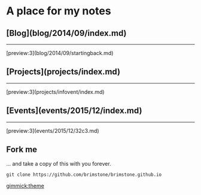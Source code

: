 A place for my notes
====================

<div class="row"><div class="col-md-4"><h2>[Blog](blog/2014/09/index.md)</h2><hr>
[preview:3](blog/2014/09/startingback.md)
</div><div class="col-md-4"><h2>[Projects](projects/index.md)</h2><hr>
[preview:3](projects/infovent/index.md)
</div><div class="col-md-4"><h2>[Events](events/2015/12/index.md)</h2><hr>
[preview:3](events/2015/12/32c3.md)
</div></div>

Fork me
-------

... and take a copy of this with you forever.

	git clone https://github.com/brimstone/brimstone.github.io

[gimmick:theme](readable)
